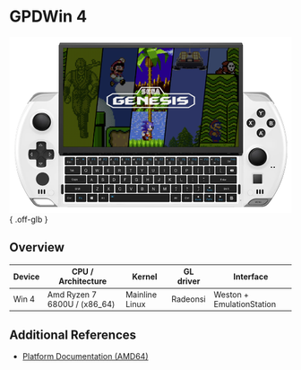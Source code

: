 # GPDWin 4

![](../../_inc/images/devices/gpdwin-4.png){ .off-glb }

## Overview

| Device | CPU / Architecture | Kernel | GL driver | Interface |
| -- | -- | -- | -- | -- |
| Win 4 | Amd Ryzen 7 6800U / (x86_64) | Mainline Linux | Radeonsi | Weston + EmulationStation |

## Additional References

- [Platform Documentation (AMD64)](https://github.com/JustEnoughLinuxOS/distribution/blob/main/documentation/PER_DEVICE_DOCUMENTATION/AMD64)